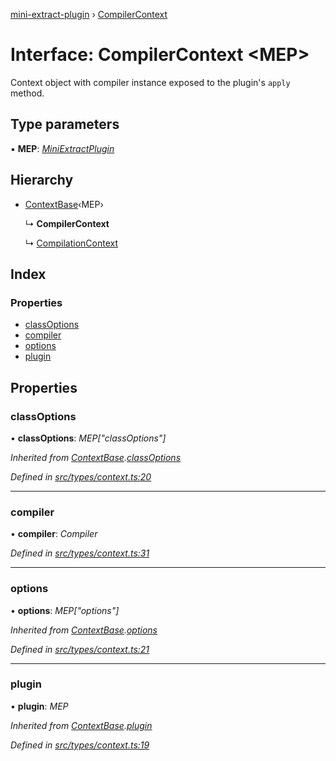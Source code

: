[mini-extract-plugin](../README.md) › [CompilerContext](compilercontext.md)

# Interface: CompilerContext <**MEP**>

Context object with compiler instance exposed to the plugin's `apply`
method.

## Type parameters

▪ **MEP**: *[MiniExtractPlugin](miniextractplugin.md)*

## Hierarchy

* [ContextBase](contextbase.md)‹MEP›

  ↳ **CompilerContext**

  ↳ [CompilationContext](compilationcontext.md)

## Index

### Properties

* [classOptions](compilercontext.md#classoptions)
* [compiler](compilercontext.md#compiler)
* [options](compilercontext.md#options)
* [plugin](compilercontext.md#plugin)

## Properties

###  classOptions

• **classOptions**: *MEP["classOptions"]*

*Inherited from [ContextBase](contextbase.md).[classOptions](contextbase.md#classoptions)*

*Defined in [src/types/context.ts:20](https://github.com/JuroOravec/mini-extract-plugin/blob/ee56c59/src/types/context.ts#L20)*

___

###  compiler

• **compiler**: *Compiler*

*Defined in [src/types/context.ts:31](https://github.com/JuroOravec/mini-extract-plugin/blob/ee56c59/src/types/context.ts#L31)*

___

###  options

• **options**: *MEP["options"]*

*Inherited from [ContextBase](contextbase.md).[options](contextbase.md#options)*

*Defined in [src/types/context.ts:21](https://github.com/JuroOravec/mini-extract-plugin/blob/ee56c59/src/types/context.ts#L21)*

___

###  plugin

• **plugin**: *MEP*

*Inherited from [ContextBase](contextbase.md).[plugin](contextbase.md#plugin)*

*Defined in [src/types/context.ts:19](https://github.com/JuroOravec/mini-extract-plugin/blob/ee56c59/src/types/context.ts#L19)*
